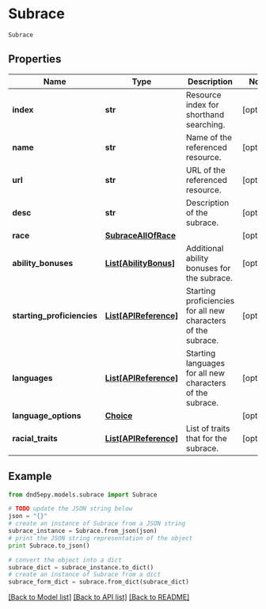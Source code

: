 # Subrace

`Subrace` 

## Properties
Name | Type | Description | Notes
------------ | ------------- | ------------- | -------------
**index** | **str** | Resource index for shorthand searching. | [optional] 
**name** | **str** | Name of the referenced resource. | [optional] 
**url** | **str** | URL of the referenced resource. | [optional] 
**desc** | **str** | Description of the subrace. | [optional] 
**race** | [**SubraceAllOfRace**](SubraceAllOfRace.md) |  | [optional] 
**ability_bonuses** | [**List[AbilityBonus]**](AbilityBonus.md) | Additional ability bonuses for the subrace. | [optional] 
**starting_proficiencies** | [**List[APIReference]**](APIReference.md) | Starting proficiencies for all new characters of the subrace. | [optional] 
**languages** | [**List[APIReference]**](APIReference.md) | Starting languages for all new characters of the subrace. | [optional] 
**language_options** | [**Choice**](Choice.md) |  | [optional] 
**racial_traits** | [**List[APIReference]**](APIReference.md) | List of traits that for the subrace. | [optional] 

## Example

```python
from dnd5epy.models.subrace import Subrace

# TODO update the JSON string below
json = "{}"
# create an instance of Subrace from a JSON string
subrace_instance = Subrace.from_json(json)
# print the JSON string representation of the object
print Subrace.to_json()

# convert the object into a dict
subrace_dict = subrace_instance.to_dict()
# create an instance of Subrace from a dict
subrace_form_dict = subrace.from_dict(subrace_dict)
```
[[Back to Model list]](../README.md#documentation-for-models) [[Back to API list]](../README.md#documentation-for-api-endpoints) [[Back to README]](../README.md)


